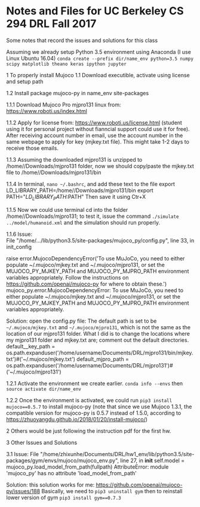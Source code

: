 # Notes and Files for UC Berkeley CS 294 DRL Fall 2017
Some notes that record the issues and solutions for this class

Assuming we already setup Python 3.5 environment using Anaconda (I use Linux Ubuntu 16.04)
`conda create --prefix dir/name_env python=3.5 numpy scipy matplotlib theano keras ipython jupyter`

1 To properly install Mujoco
  1.1 Download executible, activate using license and setup path
  
  1.2 Install package mujoco-py in name_env site-packages
  
  1.1.1 Download Mujoco Pro mjpro131 linux from: https://www.roboti.us/index.html
  
  1.1.2 Apply for license from: https://www.roboti.us/license.html (student using it for personal project without fianncial support could use it for free). After receiving account number in email, use the account number in the same webpage to apply for key (mjkey.txt file). This might take 1-2 days to receive those emails.
  
  1.1.3 Assuming the downloaded mjpro131 is unzipped to /home/<username>/Downloads/mjpro131 folder, now we should copy/paste the mjkey.txt file to /home/<username>/Downloads/mjpro131/bin
  
  1.1.4 In terminal, `nano ~/.bashrc`, and add these text to the file 
    export LD_LIBRARY_PATH=/home/<username>/Downloads/mjpro131/bin
    export PATH="$LD_LIBRARY_PATH:$PATH"
    Then save it using Ctr+X
  
  1.1.5 Now we could use terminal cd into the folder /home/<username>/Downloads/mjpro131; to test it, issue the command
    `./simulate ../model/humanoid.xml` and the simulation should run properly.
  
  1.1.6 Issue:  
    File "/home/.../lib/python3.5/site-packages/mujoco_py/config.py", line 33, in init_config

   raise error.MujocoDependencyError('To use MuJoCo, you need to either populate ~/.mujoco/mjkey.txt and ~/.mujoco/mjpro131, or set the MUJOCO_PY_MJKEY_PATH and MUJOCO_PY_MJPRO_PATH environment variables appropriately. Follow the instructions on https://github.com/openai/mujoco-py for where to obtain these.') mujoco_py.error.MujocoDependencyError: To use MuJoCo, you need to either populate ~/.mujoco/mjkey.txt and ~/.mujoco/mjpro131, or set the MUJOCO_PY_MJKEY_PATH and MUJOCO_PY_MJPRO_PATH environment variables appropriately.
  
   Solution: open the config.py file:
   The default path is set to be `~/.mujoco/mjkey.txt` and `~/.mujoco/mjpro131`, which is not the same as the location of our mjpro131 folder. What I did is to change the locations where my mjpro131 folder and mjkey.txt are; comment out the default directories.
   default__key_path = os.path.expanduser('/home/username/Documents/DRL/mjpro131/bin/mjkey.txt')#('~/.mujoco/mjkey.txt')
   default_mjpro_path = os.path.expanduser('/home/username/Documents/DRL/mjpro131')#('~/.mujoco/mjpro131')
      
  
  1.2.1 Activate the environment we create earlier. `conda info --envs` then `source activate dir/name_env`
  
  1.2.2 Once the environment is activated, we could run `pip3 install mujoco==0.5.7` to install mujoco-py (note that since we use Mujoco 1.3.1, the compatible version for mujoco-py is 0.5.7 instead of 1.5.0, according to https://zhuoyangdu.github.io/2018/01/20/install-mujoco/)
  
2 Others would be just following the instruction pdf for the first hw.

3 Other Issues and Solutions

  3.1 Issue:
    File "/home/zhixunhe/Documents/DRL/hw1_env/lib/python3.5/site-packages/gym/envs/mujoco/mujoco_env.py", line 27, in __init__
    self.model = mujoco_py.load_model_from_path(fullpath)
AttributeError: module 'mujoco_py' has no attribute 'load_model_from_path'

  Solution: this solution works for me: https://github.com/openai/mujoco-py/issues/188
    Basically, we need to `pip3 uninstall gym` then to reinstall lower version of gym `pip3 install gym==0.7.3`
